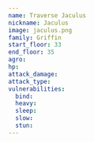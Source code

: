 ```yaml
---
name: Traverse Jaculus
nickname: Jaculus
image: jaculus.png
family: Griffin
start_floor: 33
end_floor: 35
agro: 
hp: 
attack_damage: 
attack_type: 
vulnerabilities:
  bind: 
  heavy: 
  sleep: 
  slow: 
  stun: 
---
```

